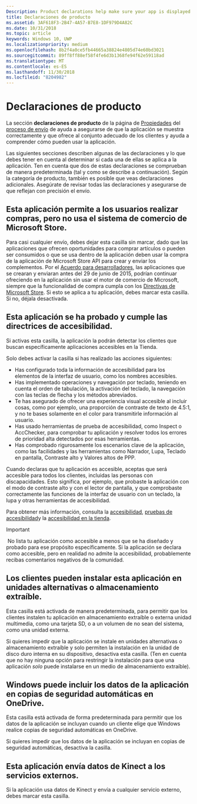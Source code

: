 ```yaml
---
Description: Product declarations help make sure your app is displayed appropriately in the Microsoft Store and offered to the right set of customers.
title: Declaraciones de producto
ms.assetid: 3AF618F3-2B47-4A57-B7E8-1DF979D4A82C
ms.date: 10/31/2018
ms.topic: article
keywords: Windows 10, UWP
ms.localizationpriority: medium
ms.openlocfilehash: 8b2f4a0ce5fb44665a38824e4805d74e60bd3021
ms.sourcegitcommit: 89ff8ff88ef58f4fe6d3b1368fe94f62e59118ad
ms.translationtype: MT
ms.contentlocale: es-ES
ms.lasthandoff: 11/30/2018
ms.locfileid: "8204982"
---
```

# <a name="product-declarations"></a>Declaraciones de producto

La sección **declaraciones de producto** de la página de [Propiedades](enter-app-properties.md) del [proceso de envío](app-submissions.md) de ayuda a asegurarse de que la aplicación se muestra correctamente y que ofrece al conjunto adecuado de los clientes y ayuda a comprender cómo pueden usar la aplicación.

Las siguientes secciones describen algunas de las declaraciones y lo que debes tener en cuenta al determinar si cada una de ellas se aplica a la aplicación. Ten en cuenta que dos de estas declaraciones se comprueban de manera predeterminada (tal y como se describe a continuación). Según la categoría de producto, también es posible que veas declaraciones adicionales. Asegúrate de revisar todas las declaraciones y asegurarse de que reflejan con precisión el envío.

## <a name="this-app-allows-users-to-make-purchases-but-does-not-use-the-microsoft-store-commerce-system"></a>Esta aplicación permite a los usuarios realizar compras, pero no usa el sistema de comercio de Microsoft Store.

Para casi cualquier envío, debes dejar esta casilla sin marcar, dado que las aplicaciones que ofrecen oportunidades para comprar artículos o pueden ser consumidos o que se usa dentro de la aplicación deben usar la compra de la aplicación de Microsoft Store API para crear y enviar los complementos. Por el [Acuerdo para desarrolladores](https://docs.microsoft.com/legal/windows/agreements/app-developer-agreement), las aplicaciones que se crearan y enviaran antes del 29 de junio de 2015, podrían continuar ofreciendo en la aplicación sin usar el motor de comercio de Microsoft, siempre que la funcionalidad de compra cumpla con los [ Directivas de Microsoft Store](https://docs.microsoft.com/legal/windows/agreements/store-policies#108-financial-transactions). Si esto se aplica a tu aplicación, debes marcar esta casilla. Si no, déjala desactivada.

## <a name="this-app-has-been-tested-to-meet-accessibility-guidelines"></a>Esta aplicación se ha probado y cumple las directrices de accesibilidad.

Si activas esta casilla, la aplicación la podrán detectar los clientes que buscan específicamente aplicaciones accesibles en la Tienda.

Solo debes activar la casilla si has realizado las acciones siguientes:

-   Has configurado toda la información de accesibilidad para los elementos de la interfaz de usuario, como los nombres accesibles.
-   Has implementado operaciones y navegación por teclado, teniendo en cuenta el orden de tabulación, la activación del teclado, la navegación con las teclas de flecha y los métodos abreviados.
-   Te has asegurado de ofrecer una experiencia visual accesible al incluir cosas, como por ejemplo, una proporción de contraste de texto de 4.5:1, y no te bases solamente en el color para transmitirle información al usuario.
-   Has usado herramientas de prueba de accesibilidad, como Inspect o AccChecker, para comprobar tu aplicación y resolver todos los errores de prioridad alta detectados por esas herramientas.
-   Has comprobado rigurosamente los escenarios clave de la aplicación, como las facilidades y las herramientas como Narrador, Lupa, Teclado en pantalla, Contraste alto y Valores altos de PPP.

Cuando declaras que tu aplicación es accesible, aceptas que será accesible para todos los clientes, incluidas las personas con discapacidades. Esto significa, por ejemplo, que probaste la aplicación con el modo de contraste alto y con el lector de pantalla, y que comprobaste correctamente las funciones de la interfaz de usuario con un teclado, la lupa y otras herramientas de accesibilidad.

Para obtener más información, consulta la [accesibilidad](../design/accessibility/accessibility.md), [pruebas de accesibilidad](../design/accessibility/accessibility-testing.md)y la [accesibilidad en la tienda](../design/accessibility/accessibility-in-the-store.md).

> [!IMPORTANT]
> No lista tu aplicación como accesible a menos que se ha diseñado y probado para ese propósito específicamente. Si la aplicación se declara como accesible, pero en realidad no admite la accesibilidad, probablemente recibas comentarios negativos de la comunidad.

## <a name="customers-can-install-this-app-to-alternate-drives-or-removable-storage"></a>Los clientes pueden instalar esta aplicación en unidades alternativas o almacenamiento extraíble.

Esta casilla está activada de manera predeterminada, para permitir que los clientes instalen tu aplicación en almacenamiento extraíble o externa unidad multimedia, como una tarjeta SD, o a un volumen de no sean del sistema, como una unidad externa.

Si quieres impedir que la aplicación se instale en unidades alternativas o almacenamiento extraíble y solo permiten la instalación en la unidad de disco duro interna en su dispositivo, desactiva esta casilla. (Ten en cuenta que no hay ninguna opción para restringir la instalación para que una aplicación *solo* puede instalarse en un medio de almacenamiento extraíble).


## <a name="windows-can-include-this-apps-data-in-automatic-backups-to-onedrive"></a>Windows puede incluir los datos de la aplicación en copias de seguridad automáticas en OneDrive.

Esta casilla está activada de forma predeterminada para permitir que los datos de la aplicación se incluyan cuando un cliente elige que Windows realice copias de seguridad automáticas en OneDrive.

Si quieres impedir que los datos de la aplicación se incluyan en copias de seguridad automáticas, desactiva la casilla.


## <a name="this-app-sends-kinect-data-to-external-services"></a>Esta aplicación envía datos de Kinect a los servicios externos. 

Si la aplicación usa datos de Kinect y envía a cualquier servicio externo, debes marcar esta casilla.



 

 

 





